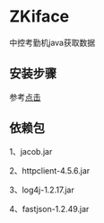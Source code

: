 # ZKiface
中控考勤机java获取数据

## 安装步骤
参考[点击](https://blog.csdn.net/qq_24511731/article/details/55049918)

## 依赖包
1、jacob.jar

2、httpclient-4.5.6.jar


3、log4j-1.2.17.jar

4、fastjson-1.2.49.jar
